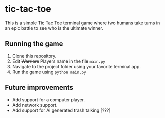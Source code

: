 # tic-tac-toe

This is a simple Tic Tac Toe terminal game where two humans take turns in an epic battle to see who is the ultimate winner.

## Running the game

1. Clone this repository.
2. Edit ~~Warriors~~ Players name in the file `main.py`
3. Navigate to the project folder using your favorite terminal app.
4. Run the game using `python main.py`

## Future improvements

- Add support for a computer player.
- Add network support.
- Add support for Ai generated trash talking [???]

